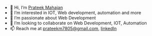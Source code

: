 - 👋 Hi, I’m [Prateek Mahajan](https://github.com/Prateek7805)
- 👀 I’m interested in IOT, Web development, automation and more
- 🌱 I’m passionate about Web Development
- 💞️ I’m looking to collaborate on Web Development, IOT, Automation
- 📫 Reach me at [prateekm7805@gmail.com](mailto:prateekm7805@gmail.com), [linkedIn](www.linkedin.com/in/prateek7805)
